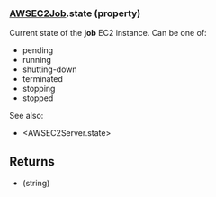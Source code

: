 ### [AWSEC2Job](AWSEC2Job.md).state (property)




Current state of the **job** EC2 instance.  Can be one of:
* pending
* running
* shutting-down
* terminated
* stopping
* stopped

See also:

* &lt;AWSEC2Server.state&gt;

Returns
-----------
* (string)

